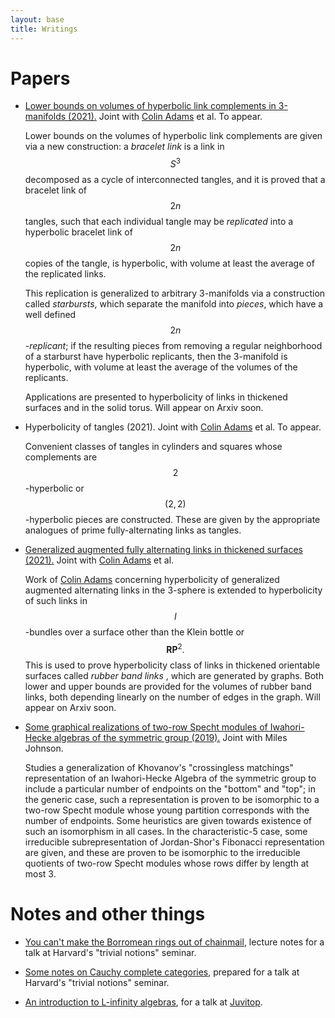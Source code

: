 ```yaml
---
layout: base
title: Writings
---
```


<script type="text/javascript" src="https://cdn.mathjax.org/mathjax/latest/MathJax.js?config=TeX-AMS-MML_HTMLorMML"> </script> 

# Papers

* <a href="https://arxiv.org/pdf/2111.06319.pdf">Lower bounds on volumes of hyperbolic link complements in 3-manifolds (2021).</a> Joint with <a href="https://sites.williams.edu/cadams/">Colin Adams</a> et al. To appear.
    
  Lower bounds on the volumes of hyperbolic link complements are given via a new construction:
  a *bracelet link* is a link in $$S^3$$ decomposed as a cycle of interconnected tangles, and it is proved that a bracelet link of $$2n$$ tangles, such that each individual tangle may be *replicated* into a hyperbolic bracelet link of $$2n$$ copies of the tangle, is hyperbolic, with volume at least the average of the replicated links.
  
  This replication is generalized to arbitrary 3-manifolds via a construction called *starbursts*, which separate the manifold into *pieces*, which have a well defined $$2n$$-*replicant*;
  if the resulting pieces from removing a regular neighborhood of a starburst have hyperbolic replicants, then the 3-manifold is hyperbolic, with volume at least the average of the volumes of the replicants. 

  Applications are presented to hyperbolicity of links in thickened surfaces and in the solid torus.
  Will appear on Arxiv soon.

* Hyperbolicity of tangles (2021). Joint with <a href="https://sites.williams.edu/cadams/">Colin Adams</a> et al. To appear.
    
  Convenient classes of tangles in cylinders and squares whose complements are $$2$$-hyperbolic or $$(2,2)$$-hyperbolic pieces are constructed.
  These are given by the appropriate analogues of prime fully-alternating links as tangles.

* <a href="https://arxiv.org/abs/2107.05406">Generalized augmented fully alternating links in thickened surfaces (2021).</a> Joint with <a href="https://sites.williams.edu/cadams/">Colin Adams</a> et al.
    
  Work of <a href="https://arxiv.org/abs/1506.03026v1">Colin Adams</a> concerning hyperbolicity of generalized augmented alternating links in the 3-sphere is extended to hyperbolicity of such links in $$I$$-bundles over a surface other than the Klein bottle or $$\mathbf{RP}^2.$$
  This is used to prove hyperbolicity class of links in thickened orientable surfaces called <i> rubber band links </i>, which are generated by graphs.
  Both lower and upper bounds are provided for the volumes of rubber band links, both depending linearly on the number of edges in the graph.
  Will appear on Arxiv soon.

* <a href="https://math.mit.edu/research/undergraduate/spur/documents/2019Johnson-Stewart.pdf">Some graphical realizations of two-row Specht modules of Iwahori-Hecke algebras of the symmetric group (2019).</a> Joint with Miles Johnson.
    
  Studies a generalization of Khovanov's "crossingless matchings" representation of an Iwahori-Hecke Algebra of the symmetric group to include a particular number of endpoints on the "bottom" and "top";
  in the generic case, such a representation is proven to be isomorphic to a two-row Specht module whose young partition corresponds with the number of endpoints.
  Some heuristics are given towards existence of such an isomorphism in all cases.
  In the characteristic-5 case, some irreducible subrepresentation of Jordan-Shor's Fibonacci representation are given, and these are proven to be isomorphic to the irreducible quotients of two-row Specht modules whose rows differ by length at most 3.

# Notes and other things
* <a href="/files/borromean.pdf">You can't make the Borromean rings out of chainmail</a>, lecture notes for a talk at Harvard's "trivial notions" seminar.

* <a href="/files/cauchy.pdf">Some notes on Cauchy complete categories</a>, prepared for a talk at Harvard's "trivial notions" seminar.

* <a href="/files/juvitop_9_14_21.pdf">An introduction to L-infinity algebras</a>, for a talk at <a href="https://math.mit.edu/juvitop/">Juvitop</a>.
